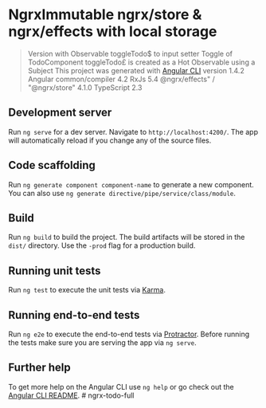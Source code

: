 # NgrxImmutable ngrx/store & ngrx/effects with local storage
> Version with Observable toggleTodo$ to input setter Toggle of TodoComponent
> toggleTodo£ is created as a Hot Observable using a Subject
This project was generated with [Angular CLI](https://github.com/angular/angular-cli) version 1.4.2
> Angular common/compiler 4.2
> RxJs 5.4
> @ngrx/effects" / "@ngrx/store" 4.1.0
> TypeScript 2.3

## Development server
Run `ng serve` for a dev server. Navigate to `http://localhost:4200/`. The app will automatically reload if you change any of the source files.

## Code scaffolding

Run `ng generate component component-name` to generate a new component. You can also use `ng generate directive/pipe/service/class/module`.

## Build

Run `ng build` to build the project. The build artifacts will be stored in the `dist/` directory. Use the `-prod` flag for a production build.

## Running unit tests

Run `ng test` to execute the unit tests via [Karma](https://karma-runner.github.io).

## Running end-to-end tests

Run `ng e2e` to execute the end-to-end tests via [Protractor](http://www.protractortest.org/).
Before running the tests make sure you are serving the app via `ng serve`.

## Further help

To get more help on the Angular CLI use `ng help` or go check out the [Angular CLI README](https://github.com/angular/angular-cli/blob/master/README.md).
#   n g r x - t o d o - f u l l 
 
 